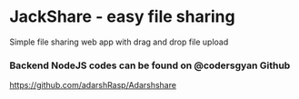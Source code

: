# JackShare - easy file sharing
Simple file sharing web app with drag and drop file upload



### Backend NodeJS codes can be found on @codersgyan Github
https://github.com/adarshRasp/Adarshshare
